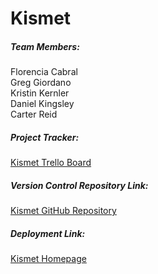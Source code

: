 # Kismet

##### Team Members: 
Florencia Cabral</br> 
Greg Giordano</br> 
Kristin Kernler</br> 
Daniel Kingsley</br> 
Carter Reid</br> 

##### Project Tracker:
[Kismet Trello Board](https://trello.com/b/DmUT89Kf/kismet-development)

##### Version Control Repository Link:
[Kismet GitHub Repository](https://github.com/ddkingsley/3308_project_repo)

##### Deployment Link:
[Kismet Homepage](https://kismet3308.herokuapp.com/)
